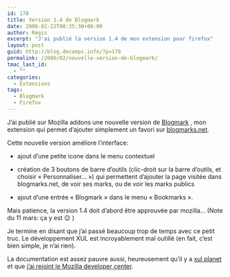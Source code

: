 ```yaml
---
id: 178
title: Version 1.4 de Blogmark
date: 2006-02-22T00:35:30+00:00
author: Régis
excerpt: "J'ai publié la version 1.4 de mon extension pour firefox"
layout: post
guid: http://blog.decamps.info/?p=178
permalink: /2006/02/nouvelle-version-de-blogmark/
tmac_last_id:
  - ""
categories:
  - Extensions
tags:
  - Blogmark
  - Firefox
---
```

J&rsquo;ai publié sur Mozilla addons une nouvelle version de [Blogmark](https://addons.mozilla.org/extensions/moreinfo.php?id=1487&application=firefox) , mon extension qui permet d&rsquo;ajouter simplement un favori sur [blogmarks.net](http://blogmarks.net/).

Cette nouvelle version améliore l&rsquo;interface:

* ajout d&rsquo;une petite icone dans le menu contextuel
  
* création de 3 boutons de barre d&rsquo;outils (clic-droit sur la barre d&rsquo;outils, et choisir « Personnaliser&#8230; ») qui permettent d&rsquo;ajouter la page visitée dans blogmarks.net, de voir ses marks, ou de voir les marks publics
  
* ajout d&rsquo;une entrée « Blogmark » dans le menu « Bookmarks ».

Mais patience, la version 1.4 doit d&rsquo;abord être approuvée par mozilla&#8230; (Note du 11 mars: ça y est 😉 )

Je termine en disant que j&rsquo;ai passé beaucoup trop de temps avec ce petit truc. Le développement XUL est incroyablement mal outillé (en fait, c&rsquo;est bien simple, je n&rsquo;ai rien).

La documentation est assez pauvre aussi, heureusement qu&rsquo;il y a [xul planet](http://www.xulplanet.com/) et que [j&rsquo;ai rejoint le Mozilla developer center](http://developer.mozilla.org/en/docs/User:R%C3%A9gis_D%C3%A9camps).